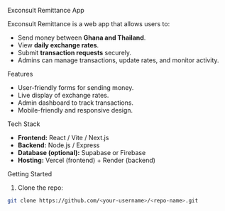  Exconsult Remittance App

Exconsult Remittance is a web app that allows users to:

- Send money between **Ghana and Thailand**.
- View **daily exchange rates**.
- Submit **transaction requests** securely.
- Admins can manage transactions, update rates, and monitor activity.

 Features

- User-friendly forms for sending money.
- Live display of exchange rates.
- Admin dashboard to track transactions.
- Mobile-friendly and responsive design.

Tech Stack

- **Frontend:** React / Vite / Next.js
- **Backend:** Node.js / Express
- **Database (optional):** Supabase or Firebase
- **Hosting:** Vercel (frontend) + Render (backend)

 Getting Started

1. Clone the repo:
```bash
git clone https://github.com/<your-username>/<repo-name>.git
